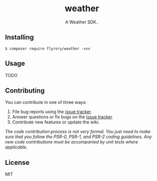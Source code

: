 <h1 align="center"> weather </h1>

<p align="center"> A Weather SDK..</p>


## Installing

```shell
$ composer require flyrory/weather -vvv
```

## Usage

TODO

## Contributing

You can contribute in one of three ways:

1. File bug reports using the [issue tracker](https://github.com/flyrory/weather/issues).
2. Answer questions or fix bugs on the [issue tracker](https://github.com/flyrory/weather/issues).
3. Contribute new features or update the wiki.

_The code contribution process is not very formal. You just need to make sure that you follow the PSR-0, PSR-1, and PSR-2 coding guidelines. Any new code contributions must be accompanied by unit tests where applicable._

## License

MIT